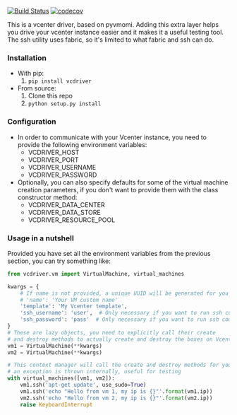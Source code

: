 [![Build Status](https://travis-ci.org/Lantero/vcdriver.svg?branch=master)](https://travis-ci.org/Lantero/vcdriver) [![codecov](https://codecov.io/gh/Lantero/vcdriver/branch/master/graph/badge.svg)](https://codecov.io/gh/Lantero/vcdriver)


This is a vcenter driver, based on pyvmomi. 
Adding this extra layer helps you drive your vcenter instance easier and it makes it a useful testing tool. 
The ssh utility uses fabric, so it's limited to what fabric and ssh can do.

### Installation
* With pip: 
    1. `pip install vcdriver`
* From source: 
    1. Clone this repo
    2. `python setup.py install`

### Configuration
* In order to communicate with your Vcenter instance, you need to provide the following environment variables:
    * VCDRIVER_HOST
    * VCDRIVER_PORT
    * VCDRIVER_USERNAME
    * VCDRIVER_PASSWORD
* Optionally, you can also specify defaults for some of the virtual machine creation parameters, if you don't
want to provide them with the class constructor method:
    * VCDRIVER_DATA_CENTER
    * VCDRIVER_DATA_STORE
    * VCDRIVER_RESOURCE_POOL


### Usage in a nutshell
Provided you have set all the environment variables from the previous section, you can try something like:
```python
from vcdriver.vm import VirtualMachine, virtual_machines

kwargs = {
    # If name is not provided, a unique UUID will be generated for you
    # 'name': 'Your VM custom name'
    'template': 'My Vcenter template',
    'ssh_username': 'user',  # Only necessary if you want to run ssh commands
    'ssh_password': 'pass'  # Only necessary if you want to run ssh commands
}
# These are lazy objects, you need to explicitly call their create 
# and destroy methods to actually create and destroy the boxes on Vcenter.
vm1 = VirtualMachine(**kwargs)
vm2 = VirtualMachine(**kwargs)

# This context manager will call the create and destroy methods for you even if 
# an exception is thrown internally, useful for testing
with virtual_machines([vm1, vm2]):
    vm1.ssh('apt-get update', use_sudo=True)
    vm1.ssh('echo "Hello from vm 1, my ip is {}"'.format(vm1.ip))
    vm2.ssh('echo "Hello from vm 2, my ip is {}"'.format(vm2.ip))
    raise KeyboardInterrupt
```
